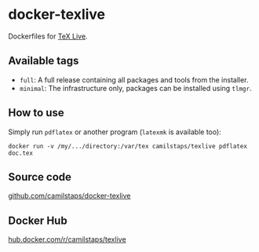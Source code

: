 # docker-texlive

Dockerfiles for [TeX Live](https://tug.org/texlive/).

## Available tags

- `full`: A full release containing all packages and tools from the installer.
- `minimal`: The infrastructure only, packages can be installed using `tlmgr`.

## How to use

Simply run `pdflatex` or another program (`latexmk` is available too):

```
docker run -v /my/.../directory:/var/tex camilstaps/texlive pdflatex doc.tex
```

## Source code

[github.com/camilstaps/docker-texlive](https://github.com/camilstaps/docker-texlive)

## Docker Hub

[hub.docker.com/r/camilstaps/texlive](https://hub.docker.com/r/camilstaps/texlive)

